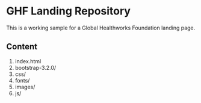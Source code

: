 # GHF Landing Repository

This is a working sample for a Global Healthworks Foundation landing page.

## Content

1. index.html
2. bootstrap-3.2.0/
3. css/
4. fonts/
5. images/
6. js/